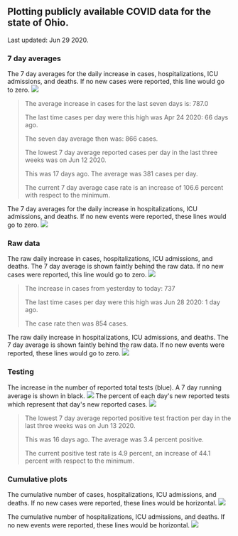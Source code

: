 ## Plotting publicly available COVID data for the state of Ohio. 

Last updated: Jun 29 2020. 

### 7 day averages
The 7 day averages for the daily increase in cases, hospitalizations, ICU admissions, and deaths. If no new cases were reported, this line would go to zero.
![](7dayaverage_cases.png)

>The average increase in cases for the last seven days is: 787.0
>
>The last time cases per day were this high was Apr 24 2020: 66 days ago.
>
>The seven day average then was: 866 cases.
>
>
>The lowest 7 day average reported cases per day in the last three weeks was on Jun 12 2020.
>
>This was 17 days ago. The average was 381 cases per day.
>
>The current 7 day average case rate is an increase of 106.6 percent with respect to the minimum.

The 7 day averages for the daily increase in hospitalizations, ICU admissions, and deaths. If no new events were reported, these lines would go to zero.
![](7dayaverage_hospital.png)

### Raw data
The raw daily increase in cases, hospitalizations, ICU admissions, and deaths. The 7 day average is shown faintly behind the raw data. If no new cases were reported, this line would go to zero.
![](DailyCases.png)

>The increase in cases from yesterday to today: 737 
>
>The last time cases per day were this high was Jun 28 2020: 1 day ago. 
>
>The case rate then was 854 cases.

The raw daily increase in hospitalizations, ICU admissions, and deaths. The 7 day average is shown faintly behind the raw data. If no new events were reported, these lines would go to zero.
![](DailyHospitalizations.png)

### Testing
The increase in the number of reported total tests (blue). A 7 day running average is shown in black.
![](DailyTests.png)
The percent of each day's new reported tests which represent that day's new reported cases.
![](percentpositive_tests.png)

>The lowest 7 day average reported positive test fraction per day in the last three weeks was on Jun 13 2020.
>
>This was 16 days ago. The average was 3.4 percent positive. 
>
>The current positive test rate is 4.9 percent, an increase of 44.1 percent with respect to the minimum. 

### Cumulative plots
The cumulative number of cases, hospitalizations, ICU admissions, and deaths. If no new cases were reported, these lines would be horizontal.
![](Cases.png)

The cumulative number of hospitalizations, ICU admissions, and deaths. If no new events were reported, these lines would be horizontal.
![](Hospitalizations.png)
